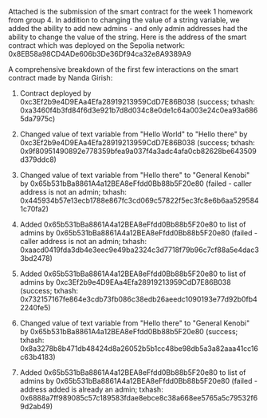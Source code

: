 Attached is the submission of the smart contract for the week 1 homework from group 4. In addition to changing the value of a string variable, we added the ability to add new admins - and only admin addresses had the ability to change the value of the string. Here is the address of the smart contract which was deployed on the Sepolia network: 0x8EB58a98CD4ADe606b3De36Df94ca32e8A9389A9

A comprehensive breakdown of the first few interactions on the smart contract made by Nanda Girish:

1. Contract deployed by 0xc3Ef2b9e4D9EAa4Efa28919213959CdD7E86B038 (success; txhash: 0xa3460f4b3fd84f6d3e921b7d8d034c8e0de1c64a003e24c0ea93a6865da7975c)
   
2. Changed value of text variable from "Hello World" to "Hello there" by 0xc3Ef2b9e4D9EAa4Efa28919213959CdD7E86B038 (success; txhash: 0x9f80951490892e778359bfea9a037f4a3adc4afa0cb82628be643509d379ddc8)

3. Changed value of text variable from "Hello there" to "General Kenobi" by 0x65b531bBa8861A4a12BEA8eFfdd0Bb88b5F20e80 (failed - caller address is not an admin; txhash: 0x445934b57e13ecb1788e867fc3cd069c57822f5ec3fc8e6b6aa5295841c70fa2)

4. Added 0x65b531bBa8861A4a12BEA8eFfdd0Bb88b5F20e80 to list of admins by 0x65b531bBa8861A4a12BEA8eFfdd0Bb88b5F20e80 (failed - caller address is not an admin; txhash: 0xaacd0419fda3db4e3eec9e49ba2324c3d7718f79b96c7cf88a5e4dac33bd2478)

5. Added 0x65b531bBa8861A4a12BEA8eFfdd0Bb88b5F20e80 to list of admins by 0xc3Ef2b9e4D9EAa4Efa28919213959CdD7E86B038 (success; txhash: 0x732157167fe864e3cdb73fb086c38edb26aeedc1090193e77d92b0fb42240fe5)

6. Changed value of text variable from "Hello there" to "General Kenobi" by 0x65b531bBa8861A4a12BEA8eFfdd0Bb88b5F20e80 (success; txhash: 0x8a3278b8b471db48424d8a26052b5b1cc48be98db5a3a82aaa41cc16c63b4183)

7. Added 0x65b531bBa8861A4a12BEA8eFfdd0Bb88b5F20e80 to list of admins by 0x65b531bBa8861A4a12BEA8eFfdd0Bb88b5F20e80 (failed - address added is already an admin; txhash: 0x6888a7ff989085c57c189583fdae8ebce8c38a668ee5765a5c79532f69d2ab49)

